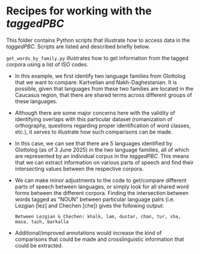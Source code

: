 # Recipes for working with the *taggedPBC*

This folder contains Python scripts that illustrate how to access data in the *taggedPBC*. Scripts are listed and described briefly below.

`get_words_by_family.py` illustrates how to get information from the tagged corpora using a list of ISO codes.

- In this example, we first identify two language families from Glottolog that we want to compare: Kartvelian and Nakh-Daghestanian. It is possible, given that languages from these two families are located in the Caucasus region, that there are shared terms across different groups of these languages.
- Although there are some major concerns here with the validity of identifying overlaps with this particular dataset (romanization of orthography, questions regarding proper identification of word classes, etc.), it serves to illustrate how such comparisons can be made.
- In this case, we can see that there are 5 languages identified by Glottolog (as of 3 June 2025) in the two language families, all of which are represented by an individual corpus in the *taggedPBC*. This means that we can extract information on various parts of speech and find their intersecting values between the respective corpora.
- We can make minor adjustments to the code to get/compare different parts of speech between languages, or simply look for all shared word forms between the different corpora. Finding the intersection between words tagged as "NOUN" between particular language pairs (i.e. Lezgian [lez] and Chechen [che]) gives the following output:

  ```Between Lezgian & Chechen: khalk, lam, dustar, chan, tur, sha, masa, tazh, barkalla```
- Additional/improved annotations would increase the kind of comparisons that could be made and crosslinguistic information that could be extracted.